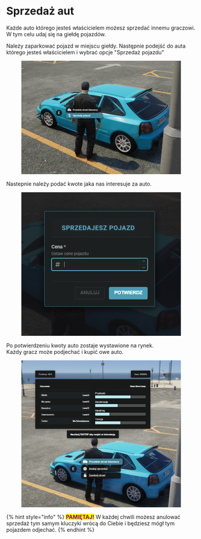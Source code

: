 # Sprzedaż aut

Każde auto którego jesteś właścicielem możesz sprzedać innemu graczowi. W tym celu udaj się na giełdę pojazdów.



Należy zaparkować pojazd w miejscu giełdy. Następnie podejść do auta którego jesteś właścicielem i wybrać opcje "Sprzedaż pojazdu"

<figure><img src="../../.gitbook/assets/obraz_2025-08-13_214022779.png" alt=""><figcaption></figcaption></figure>

Nastepnie należy podać kwote jaka nas interesuje za auto.&#x20;

<figure><img src="../../.gitbook/assets/sorze.png" alt=""><figcaption></figcaption></figure>

Po potwierdzeniu kwoty auto zostaje wystawione na rynek. \
Każdy gracz może podjechać i kupić owe auto.

<figure><img src="../../.gitbook/assets/sorz.png" alt=""><figcaption></figcaption></figure>

{% hint style="info" %}
<mark style="color:purple;">**PAMIĘTAJ!**</mark> W każdej chwili możesz anulować sprzedaż tym samym kluczyki wrócą do Ciebie i będziesz mógł tym pojazdem odjechać.
{% endhint %}
